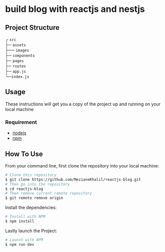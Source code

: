 # build blog with reactjs and nestjs
## Project Structure 
┌ `src`\
├─ `assets` \
├── `images` \
├─ `components` \
├─ `pages` \
├─ `routes` \
├─ `app.js` \
└─`index.js` 
## Usage 
These instructions will get you a copy of the project up and running on your local machine

### Requirement 
- [nodejs](https://nodejs.org/en/)
- [npm](https://npmjs.com/)
## How To Use
From your command line, first clone the repository into your local machine:

```bash
# Clone this repository
$ git clone https://github.com/MezianeKhalil/reactjs-blog.git
# Then go into the repository
$ cd reactjs-blog
# Then remove current remote repository
$ git remote remove origin
```
Install the dependencies:
```bash
# Install with NPM
$ npm install
```
Lastly launch the Project:
```bash
# Launch with NPM
$ npm run dev
```